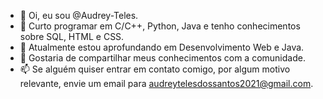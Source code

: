 - 👋 Oi, eu sou @Audrey-Teles.
- 👀 Curto programar em C/C++, Python, Java e tenho conhecimentos sobre SQL, HTML e CSS.
- 🌱 Atualmente estou aprofundando em Desenvolvimento Web e Java.
- 💞️ Gostaria de compartilhar meus conhecimentos com a comunidade.
- 📫 Se alguém quiser entrar em contato comigo, por algum motivo relevante, envie um email para audreytelesdossantos2021@gmail.com.

<!---
Audrey-Teles/Audrey-Teles is a ✨ special ✨ repository because its `README.md` (this file) appears on your GitHub profile.
You can click the Preview link to take a look at your changes.
--->
